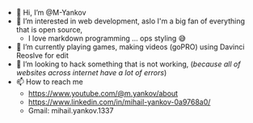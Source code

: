 - 👋 Hi, I’m @M-Yankov
- 👀 I’m interested in web development, aslo I'm a big fan of everything that is open source,
  - I love markdown programming ... ops styling 😅
- 🌱 I’m currently playing games, making videos (goPRO) using Davinci Reoslve for edit
- 💞️ I’m looking to hack something that is not working, (_because all of websites across internet have a lot of errors_)
- 📫 How to reach me
  - https://www.youtube.com/@m.yankov/about
  - https://www.linkedin.com/in/mihail-yankov-0a9768a0/
  - Gmail: mihail.yankov.1337 

<!---
M-Yankov/M-Yankov is a ✨ special ✨ repository because its `README.md` (this file) appears on your GitHub profile.
You can click the Preview link to take a look at your changes.
--->
